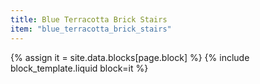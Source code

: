 ```yaml
---
title: Blue Terracotta Brick Stairs
item: "blue_terracotta_brick_stairs"
---
```


{% assign it = site.data.blocks[page.block] %}
{% include block_template.liquid block=it %}

